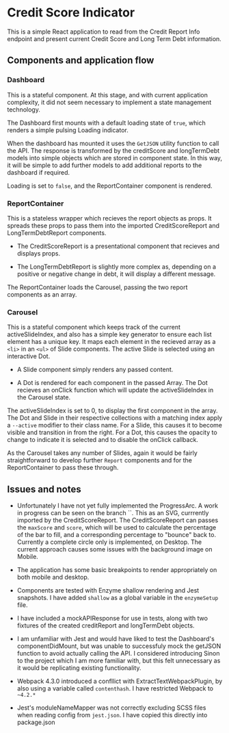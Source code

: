 # Credit Score Indicator

This is a simple React application to read from the Credit Report Info endpoint and present current Credit Score and Long Term Debt information.

## Components and application flow

### Dashboard 

This is a stateful component. At this stage, and with current application complexity, it did not seem necessary to implement a state management technology.

The Dashboard first mounts with a default loading state of `true`, which renders a simple pulsing Loading indicator.

When the dashboard has mounted it uses the `GetJSON` utility function to call the API. The response is transformed by the creditScore and longTermDebt models into simple objects which are stored in component state. In this way, it will be simple to add further models to add additional reports to the dashboard if required.

Loading is set to `false`, and the ReportContainer component is rendered.

### ReportContainer 

This is a stateless wrapper which recieves the report objects as props. It spreads these props to pass them into the imported CreditScoreReport and LongTermDebtReport components.

* The CreditScoreReport is a presentational component that recieves and displays props.

* The LongTermDebtReport is slightly more complex as, depending on a positive or negative change in debt, it will display a different message.

The ReportContainer loads the Carousel, passing the two report components as an array.

 ### Carousel 
 
 This is a stateful component which keeps track of the current activeSlideIndex, and also has a simple key generator to ensure each list element has a unique key. It maps each element in the recieved array as a `<li>` in an `<ul>` of Slide components. The active Slide is selected using an interactive Dot. 

* A Slide component simply renders any passed content.

* A Dot is rendered for each component in the passed Array. The Dot recieves an onClick function which will update the activeSlideIndex in the Carousel state. 

The activeSlideIndex is set to 0, to display the first component in the array. The Dot and Slide in their respective collections with a matching index apply a `--active` modifier to their class name. For a Slide, this causes it to become visible and transition in from the right. For a Dot, this causes the opacity to change to indicate it is selected and to disable the onClick callback.

As the Carousel takes any number of Slides, again it would be fairly straightforward to develop further `Report` components and for the ReportContainer to pass these through.

## Issues and notes

* Unfortunately I have not yet fully implemented the ProgressArc. A work in progress can be seen on the branch 
``. This as an SVG, currrently imported by the CreditScoreReport. The CreditScoreReport can passes the `maxScore` and `score`, which will be used to calculate the percentage of the bar to fill, and a corresponding percentage to "bounce" back to. Currently a complete circle only is implemented, on Desktop. The current approach causes some issues with the background image on Mobile. 

* The application has some basic breakpoints to render appropriately on both mobile and desktop.

* Components are tested with Enzyme shallow rendering and Jest snapshots. I have added `shallow` as a global variable in the `enzymeSetup` file.

* I have included a mockAPIResponse for use in tests, along with two fixtures of the created creditReport and longTermDebt objects.

* I am unfamiliar with Jest and would have liked to test the Dashboard's componentDidMount, but was unable to successfuly mock the getJSON function to avoid actually calling the API. I considered introducing Sinon to the project which I am more familiar with, but this felt unnecessary as it would be replicating existing functionality.

* Webpack 4.3.0 introduced a confllict with ExtractTextWebpackPlugin, by also using a variable called `contenthash`. I have restricted Webpack to `~4.2.*`

* Jest's moduleNameMapper was not correctly excluding SCSS files when reading config from `jest.json`. I have copied this directly into package.json
